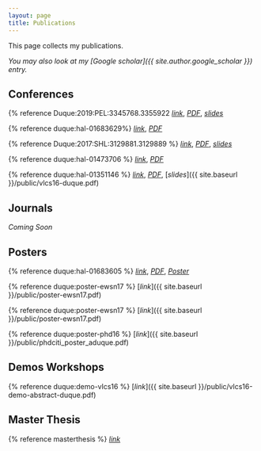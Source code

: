 ```yaml
---
layout: page
title: Publications
---
```


This page collects my publications.

*You may also look at my [Google scholar]({{ site.author.google_scholar }}) entry.*

## Conferences

{% reference Duque:2019:PEL:3345768.3355922 [*link*](https://dl.acm.org/citation.cfm?id=3355922), [*PDF*](https://dl.acm.org/ft_gateway.cfm?id=3355922&ftid=2098441&dwn=1&CFID=113954021&CFTOKEN=fafac9bd5dd7e8cb-D3B042AC-DFFA-49E8-99DF6DBB027BAC74), [*slides*](https://speakerdeck.com/alexisduque/performance-evaluation-of-led-to-camera-communicatios)

{% reference duque:hal-01683629%} [*link*](https://hal.inria.fr/hal-01683629), [*PDF*](https://hal.inria.fr/hal-01683629/document)

{% reference Duque:2017:SHL:3129881.3129889 %} [*link*](https://hal.inria.fr/hal-01683629), [*PDF*](https://hal.inria.fr/hal-01683629/document), [*slides*](https://speakerdeck.com/alexisduque/seedlight-hardening-led-to-camera-communication-with-random-linear-coding)

{% reference duque:hal-01473706 %} [*link*](https://hal.inria.fr/hal-01473706), [*PDF*](https://hal.inria.fr/hal-01473706/document)

{% reference duque:hal-01351146 %} [*link*](https://hal.inria.fr/hal-01351146), [*PDF*](https://hal.inria.fr/hal-01351146/document), [*slides*]({{ site.baseurl }}/public/vlcs16-duque.pdf)

## Journals

*Coming Soon*

## Posters
{% reference duque:hal-01683605 %} [*link*](https://hal.inria.fr/hal-01683605), [*PDF*](https://hal.inria.fr/hal-01683605/document), [*Poster*]()

{% reference duque:poster-ewsn17 %} [*link*]({{ site.baseurl }}/public/poster-ewsn17.pdf)

{% reference duque:poster-ewsn17 %} [*link*]({{ site.baseurl }}/public/poster-ewsn17.pdf)

{% reference duque:poster-phd16 %} [*link*]({{ site.baseurl }}/public/phdciti_poster_aduque.pdf)


## Demos Workshops

{% reference duque:demo-vlcs16 %} [*link*]({{ site.baseurl }}/public/vlcs16-demo-abstract-duque.pdf)


## Master Thesis

{% reference masterthesis %} [*link*](http://upcommons.upc.edu/handle/2117/78675)
